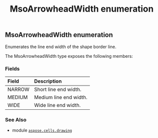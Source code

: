 ﻿---
title: MsoArrowheadWidth enumeration
second_title: Aspose.Cells for Python via .NET API References
description: 
type: docs
weight: 1000
url: /aspose.cells.drawing/msoarrowheadwidth/
is_root: false
---

## MsoArrowheadWidth enumeration

Enumerates the line end width of the shape border line.



The MsoArrowheadWidth type exposes the following members:

### Fields
| Field | Description |
| :- | :- |
| NARROW | Short line end width. |
| MEDIUM | Medium line end width. |
| WIDE | Wide line end width. |



### See Also
* module [`aspose.cells.drawing`](..)
